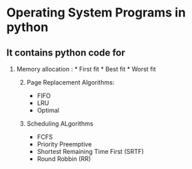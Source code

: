 # Operating System Programs in python

## It contains python code for

1) Memory allocation :
        * First fit
        * Best fit
        * Worst fit
    
    2) Page Replacement Algorithms:
        * FIFO
        * LRU
        * Optimal
    
    3) Scheduling ALgorithms
        * FCFS
        * Priority Preemptive
        * Shortest Remaining Time First (SRTF)
        * Round Robbin (RR)
